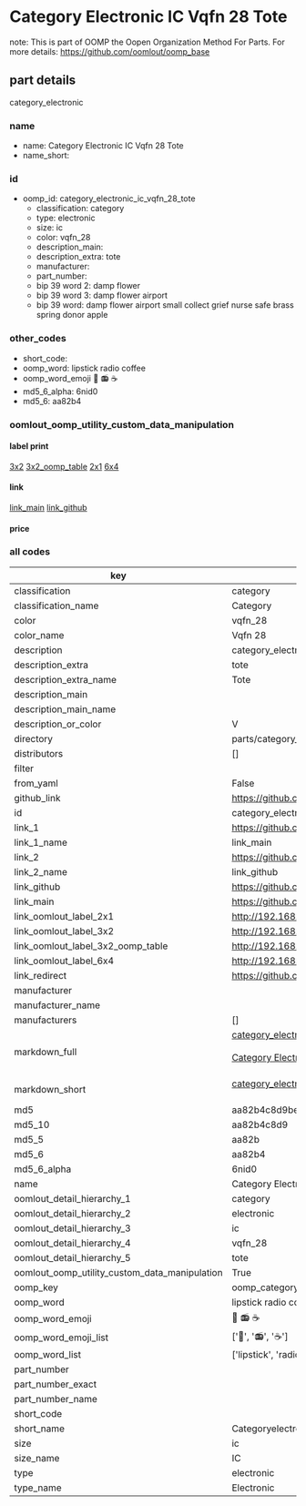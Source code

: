 # Category Electronic IC Vqfn 28 Tote  

note: This is part of OOMP the Oopen Organization Method For Parts. For more details: https://github.com/oomlout/oomp_base

##  part details
  



category_electronic



### name
* name: Category Electronic IC Vqfn 28 Tote
* name_short: 
### id
* oomp_id: category_electronic_ic_vqfn_28_tote
  * classification: category
  * type: electronic
  * size: ic
  * color: vqfn_28
  * description_main: 
  * description_extra: tote
  * manufacturer: 
  * part_number: 
  * bip 39 word 2: damp flower
  * bip 39 word 3: damp flower airport
  * bip 39 word: damp flower airport small collect grief nurse safe brass spring donor apple

### other_codes
* short_code: 
* oomp_word: lipstick radio coffee
* oomp_word_emoji :lipstick: :radio: :coffee:
* md5_6_alpha: 6nid0
* md5_6: aa82b4






### oomlout_oomp_utility_custom_data_manipulation
#### label print
[3x2](http://192.168.1.245:1112/?label=oomp%206nid0)
[3x2_oomp_table](http://192.168.1.108:1112/?label=oomp%206nid0)
[2x1](http://192.168.1.242:1112/?label=oomp%206nid0)
[6x4](http://192.168.1.55:1112/?label=oomp%206nid0)    

#### link

[link_main](https://github.com/oomlout/oomlout_oomp_version_1_messy/tree/main/parts/category_electronic_ic_vqfn_28_tote) [link_github](https://github.com/oomlout/oomlout_oomp_version_1_messy/tree/main/parts/category_electronic_ic_vqfn_28_tote)                             

#### price







### all codes 
| key | value |  
| --- | --- |  
| classification | category |  
| classification_name | Category |  
| color | vqfn_28 |  
| color_name | Vqfn 28 |  
| description | category_electronic |  
| description_extra | tote |  
| description_extra_name | Tote |  
| description_main |  |  
| description_main_name |  |  
| description_or_color | V  |  
| directory | parts/category_electronic_ic_vqfn_28_tote |  
| distributors | [] |  
| filter |  |  
| from_yaml | False |  
| github_link | https://github.com/oomlout/oomlout_oomp_part_src/tree/main/parts/category_electronic_ic_vqfn_28_tote |  
| id | category_electronic_ic_vqfn_28_tote |  
| link_1 | https://github.com/oomlout/oomlout_oomp_version_1_messy/tree/main/parts/category_electronic_ic_vqfn_28_tote |  
| link_1_name | link_main |  
| link_2 | https://github.com/oomlout/oomlout_oomp_version_1_messy/tree/main/parts/category_electronic_ic_vqfn_28_tote |  
| link_2_name | link_github |  
| link_github | https://github.com/oomlout/oomlout_oomp_version_1_messy/tree/main/parts/category_electronic_ic_vqfn_28_tote |  
| link_main | https://github.com/oomlout/oomlout_oomp_version_1_messy/tree/main/parts/category_electronic_ic_vqfn_28_tote |  
| link_oomlout_label_2x1 | http://192.168.1.242:1112/?label=oomp%206nid0 |  
| link_oomlout_label_3x2 | http://192.168.1.245:1112/?label=oomp%206nid0 |  
| link_oomlout_label_3x2_oomp_table | http://192.168.1.108:1112/?label=oomp%206nid0 |  
| link_oomlout_label_6x4 | http://192.168.1.55:1112/?label=oomp%206nid0 |  
| link_redirect | https://github.com/oomlout/oomlout_oomp_version_1_messy/tree/main/parts/category_electronic_ic_vqfn_28_tote |  
| manufacturer |  |  
| manufacturer_name |  |  
| manufacturers | [] |  
| markdown_full | [category_electronic_ic_vqfn_28_tote](none)<br>[](none)<br>[Category Electronic Ic Vqfn 28 Tote](none)<br><br> |  
| markdown_short | [category_electronic_ic_vqfn_28_tote](none)<br><br> |  
| md5 | aa82b4c8d9be12f19a16ccc60b1661b9 |  
| md5_10 | aa82b4c8d9 |  
| md5_5 | aa82b |  
| md5_6 | aa82b4 |  
| md5_6_alpha | 6nid0 |  
| name | Category Electronic IC Vqfn 28 Tote |  
| oomlout_detail_hierarchy_1 | category |  
| oomlout_detail_hierarchy_2 | electronic |  
| oomlout_detail_hierarchy_3 | ic |  
| oomlout_detail_hierarchy_4 | vqfn_28 |  
| oomlout_detail_hierarchy_5 | tote |  
| oomlout_oomp_utility_custom_data_manipulation | True |  
| oomp_key | oomp_category_electronic_ic_vqfn_28_tote |  
| oomp_word | lipstick radio coffee |  
| oomp_word_emoji | :lipstick: :radio: :coffee: |  
| oomp_word_emoji_list | [':lipstick:', ':radio:', ':coffee:'] |  
| oomp_word_list | ['lipstick', 'radio', 'coffee'] |  
| part_number |  |  
| part_number_exact |  |  
| part_number_name |  |  
| short_code |  |  
| short_name | Categoryelectronic |  
| size | ic |  
| size_name | IC |  
| type | electronic |  
| type_name | Electronic |  
